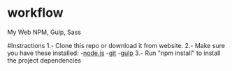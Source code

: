 # workflow
My Web NPM, Gulp, Sass

#Instractions
1.- Clone this repo or download it from website.
2.- Make sure you have these installed:
    -[node.js](http://nodejs.org/)
    -[git](httml://git.scm.com/)
    -[gulp](http://gulpjs.com)
3.- Run "npm install" to install the project dependencies
